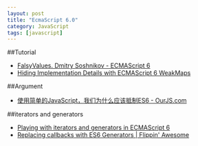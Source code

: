 ```yaml
---
layout: post
title: "EcmaScript 6.0"
category: JavaScript
tags: [javascript]
--- 
```

##Tutorial

- [FalsyValues. Dmitry Soshnikov - ECMAScript 6](http://www.slideshare.net/dmitrysoshnikov/falsyvalues-dmitry-soshnikov-ecmascript-6)
- [Hiding Implementation Details with ECMAScript 6 WeakMaps](http://fitzgeraldnick.com/weblog/53/)

##Argument

- [使用简单的JavaScript，我们为什么应该抵制ES6 - OurJS.com](http://ourjs.com/detail/530b64f23b73342e03000012)

##iterators and generators
- [Playing with iterators and generators in ECMAScript 6](http://macr.ae/article/iterators-and-generators.html)
- [Replacing callbacks with ES6 Generators | Flippin' Awesome](http://flippinawesome.org/2014/02/10/replacing-callbacks-with-es6-generators/)



